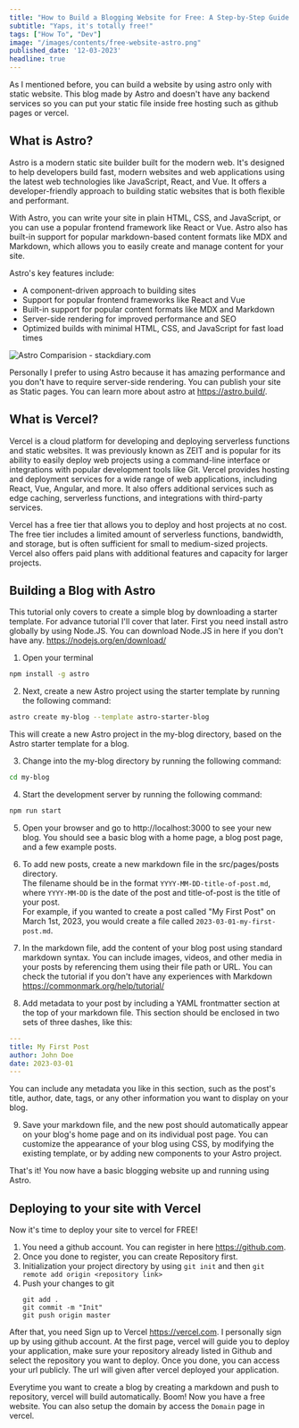 ```yaml
---
title: "How to Build a Blogging Website for Free: A Step-by-Step Guide by using Astro and Vercel"
subtitle: "Yaps, it's totally free!"
tags: ["How To", "Dev"]
image: "/images/contents/free-website-astro.png"
published_date: '12-03-2023'
headline: true
---
```


As I mentioned before, you can build a website by using astro only with static website. This blog made by Astro and doesn't have any backend services so you can put your static file inside free hosting such as github pages or vercel. 


## What is Astro?
Astro is a modern static site builder built for the modern web. It's designed to help developers build fast, modern websites and web applications using the latest web technologies like JavaScript, React, and Vue. It offers a developer-friendly approach to building static websites that is both flexible and performant.

With Astro, you can write your site in plain HTML, CSS, and JavaScript, or you can use a popular frontend framework like React or Vue. Astro also has built-in support for popular markdown-based content formats like MDX and Markdown, which allows you to easily create and manage content for your site.

Astro's key features include:

* A component-driven approach to building sites
* Support for popular frontend frameworks like React and Vue
* Built-in support for popular content formats like MDX and Markdown
* Server-side rendering for improved performance and SEO
* Optimized builds with minimal HTML, CSS, and JavaScript for fast load times


![Astro Comparision - stackdiary.com](https://stackdiary.com/wp-content/uploads/2023/03/Astro-real-world-performance.png)

Personally I prefer to using Astro because it has amazing performance and you don't have to require server-side rendering. You can publish your site as Static pages. You can learn more about astro at https://astro.build/.

## What is Vercel?
Vercel is a cloud platform for developing and deploying serverless functions and static websites. It was previously known as ZEIT and is popular for its ability to easily deploy web projects using a command-line interface or integrations with popular development tools like Git. Vercel provides hosting and deployment services for a wide range of web applications, including React, Vue, Angular, and more. It also offers additional services such as edge caching, serverless functions, and integrations with third-party services.

Vercel has a free tier that allows you to deploy and host projects at no cost. The free tier includes a limited amount of serverless functions, bandwidth, and storage, but is often sufficient for small to medium-sized projects. Vercel also offers paid plans with additional features and capacity for larger projects.

## Building a Blog with Astro
This tutorial only covers to create a simple blog by downloading a starter template. For advance tutorial I'll cover that later. 
First you need install astro globally by using Node.JS. You can download Node.JS in here if you don't have any. https://nodejs.org/en/download/

1. Open your terminal

```bash
npm install -g astro
```

2. Next, create a new Astro project using the starter template by running the following command:
```bash
astro create my-blog --template astro-starter-blog
```
This will create a new Astro project in the my-blog directory, based on the Astro starter template for a blog.

3. Change into the my-blog directory by running the following command:
```bash
cd my-blog
```
4. Start the development server by running the following command:
```bash
npm run start
```
5. Open your browser and go to http://localhost:3000 to see your new blog.
You should see a basic blog with a home page, a blog post page, and a few example posts.

6. To add new posts, create a new markdown file in the src/pages/posts directory.<br>
The filename should be in the format `YYYY-MM-DD-title-of-post.md`, where `YYYY-MM-DD` is the date of the post and title-of-post is the title of your post.<br> 
For example, if you wanted to create a post called "My First Post" on March 1st, 2023, you would create a file called `2023-03-01-my-first-post.md`.

7. In the markdown file, add the content of your blog post using standard markdown syntax.
You can include images, videos, and other media in your posts by referencing them using their file path or URL. You can check the tutorial if you don't have any experiences with Markdown https://commonmark.org/help/tutorial/

8. Add metadata to your post by including a YAML frontmatter section at the top of your markdown file.
This section should be enclosed in two sets of three dashes, like this:

```yaml
---
title: My First Post
author: John Doe
date: 2023-03-01
---
```
You can include any metadata you like in this section, such as the post's title, author, date, tags, or any other information you want to display on your blog.

9. Save your markdown file, and the new post should automatically appear on your blog's home page and on its individual post page.
You can customize the appearance of your blog using CSS, by modifying the existing template, or by adding new components to your Astro project.

That's it! You now have a basic blogging website up and running using Astro.


## Deploying to your site with Vercel
Now it's time to deploy your site to vercel for FREE!

1. You need a github account. You can register in here https://github.com.
2. Once you done to register, you can create Repository first.
3. Initialization your project directory by using `git init` and then `git remote add origin <repository link>`
4. Push your changes to git 
    ```
    git add .
    git commit -m "Init" 
    git push origin master
    ```

After that, you need Sign up to Vercel https://vercel.com. I personally sign up by using github account. 
At the first page, vercel will guide you to deploy your application, make sure your repository already listed in Github and select the repository you want to deploy. Once you done, you can access your url publicly. The url will given after vercel deployed your application. 

Everytime you want to create a blog by creating a markdown and push to repository, vercel will build automatically. Boom! Now you have a free website. You can also setup the domain by access the `Domain` page in vercel. 

